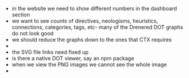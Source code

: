 - in the website we need to show different numbers in the dashboard section
- we want to see counts of directives, neologisms, heuristics, connections, categories, tags, etc- many of the Drenered DOT graphs do not look good
- we should reduce the graphs down to the ones that CTX requires
- 
- the SVG file links need fixed up
- is there a native DOT viewer, say an npm package
- when we view the PNG images we cannot see the whole image
- 
